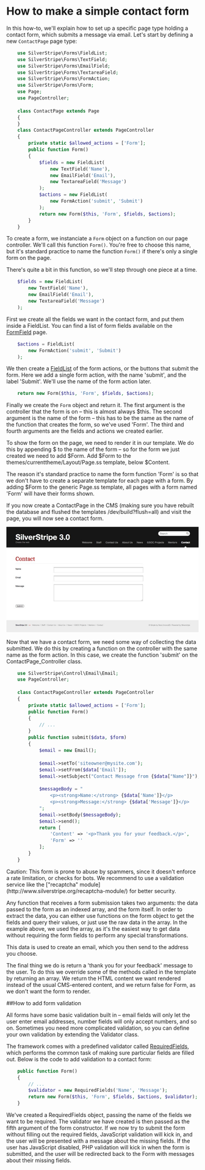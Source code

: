 # How to make a simple contact form

In this how-to, we'll explain how to set up a specific page type
holding a contact form, which submits a message via email.
Let's start by defining a new `ContactPage` page type:


```php
    use SilverStripe\Forms\FieldList;
    use SilverStripe\Forms\TextField;
    use SilverStripe\Forms\EmailField;
    use SilverStripe\Forms\TextareaField;
    use SilverStripe\Forms\FormAction;
    use SilverStripe\Forms\Form;
    use Page;
    use PageController;

    class ContactPage extends Page 
    {
    }
    class ContactPageController extends PageController 
    {
        private static $allowed_actions = ['Form'];
        public function Form() 
        { 
            $fields = new FieldList( 
                new TextField('Name'), 
                new EmailField('Email'), 
                new TextareaField('Message')
            ); 
            $actions = new FieldList( 
                new FormAction('submit', 'Submit') 
            ); 
            return new Form($this, 'Form', $fields, $actions); 
        }
    }

```

To create a form, we instanciate a `Form` object on a function on our page controller. We'll call this function `Form()`. You're free to choose this name, but it's standard practice to name the function `Form()` if there's only a single form on the page.

There's quite a bit in this function, so we'll step through one piece at a time.


```php
    $fields = new FieldList(
        new TextField('Name'),
        new EmailField('Email'),
        new TextareaField('Message')
    );
```

First we create all the fields we want in the contact form, and put them inside a FieldList. You can find a list of form fields available on the [FormField](api:SilverStripe\Forms\FormField) page.


```php
    $actions = FieldList(
        new FormAction('submit', 'Submit')
    );
```

We then create a [FieldList](api:SilverStripe\Forms\FieldList) of the form actions, or the buttons that submit the form. Here we add a single form action, with the name 'submit', and the label 'Submit'. We'll use the name of the form action later.


```php
    return new Form($this, 'Form', $fields, $actions);
```

Finally we create the `Form` object and return it. The first argument is the controller that the form is on – this is almost always $this. The second argument is the name of the form – this has to be the same as the name of the function that creates the form, so we've used 'Form'. The third and fourth arguments are the fields and actions we created earlier.


To show the form on the page, we need to render it in our template. We do this by appending $ to the name of the form – so for the form we just created we need to add $Form. Add $Form to the themes/currenttheme/Layout/Page.ss template, below $Content.

The reason it's standard practice to name the form function 'Form' is so that we don't have to create a separate template for each page with a form. By adding $Form to the generic Page.ss template, all pages with a form named 'Form' will have their forms shown.

If you now create a ContactPage in the CMS (making sure you have rebuilt the database and flushed the templates /dev/build?flush=all) and visit the page, you will now see a contact form.

![](../../../_images/howto_contactForm.jpg)


Now that we have a contact form, we need some way of collecting the data submitted. We do this by creating a function on the controller with the same name as the form action. In this case, we create the function 'submit' on the ContactPage_Controller class.


```php
    use SilverStripe\Control\Email\Email;
    use PageController;

    class ContactPageController extends PageController 
    {
        private static $allowed_actions = ['Form'];
        public function Form() 
        {
            // ...
        }
        public function submit($data, $form) 
        { 
            $email = new Email(); 
             
            $email->setTo('siteowner@mysite.com'); 
            $email->setFrom($data['Email']); 
            $email->setSubject("Contact Message from {$data["Name"]}"); 
             
            $messageBody = " 
                <p><strong>Name:</strong> {$data['Name']}</p> 
                <p><strong>Message:</strong> {$data['Message']}</p> 
            "; 
            $email->setBody($messageBody); 
            $email->send(); 
            return [
                'Content' => '<p>Thank you for your feedback.</p>',
                'Form' => ''
            ];
        }
    }

```

<div class="hint" markdown="1">
	Caution: This form is prone to abuse by spammers,
	since it doesn't enforce a rate limitation, or checks for bots.
	We recommend to use a validation service like the ["recaptcha" module](http://www.silverstripe.org/recaptcha-module/)
	for better security.
</div>

Any function that receives a form submission takes two arguments: the data passed to the form as an indexed array, and the form itself. In order to extract the data, you can either use functions on the form object to get the fields and query their values, or just use the raw data in the array. In the example above, we used the array, as it's the easiest way to get data without requiring the form fields to perform any special transformations.

This data is used to create an email, which you then send to the address you choose.

The final thing we do is return a 'thank you for your feedback' message to the user. To do this we override some of the methods called in the template by returning an array. We return the HTML content we want rendered instead of the usual CMS-entered content, and we return false for Form, as we don't want the form to render.


##How to add form validation

All forms have some basic validation built in – email fields will only let the user enter email addresses, number fields will only accept numbers, and so on. Sometimes you need more complicated validation, so you can define your own validation by extending the Validator class.

The framework comes with a predefined validator called [RequiredFields](api:SilverStripe\Forms\RequiredFields), which performs the common task of making sure particular fields are filled out. Below is the code to add validation to a contact form:


```php
    public function Form() 
    { 
        // ...
        $validator = new RequiredFields('Name', 'Message');
        return new Form($this, 'Form', $fields, $actions, $validator); 
    }
```

We've created a RequiredFields object, passing the name of the fields we want to be required. The validator we have created is then passed as the fifth argument of the form constructor. If we now try to submit the form without filling out the required fields, JavaScript validation will kick in, and the user will be presented with a message about the missing fields. If the user has JavaScript disabled, PHP validation will kick in when the form is submitted, and the user will be redirected back to the Form with messages about their missing fields.

